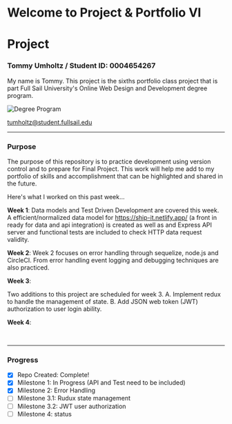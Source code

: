 # Welcome to Project & Portfolio VI

# Project

### Tommy Umholtz / Student ID: 0004654267

My name is Tommy. This project is the sixths portfolio class project that is part Full Sail University's Online Web Design and Development degree program.

![Degree Program](https://img.shields.io/badge/degree-web%20design%20%26%20development-blue.svg)&nbsp;

tumholtz@student.fullsail.edu

---

### Purpose

The purpose of this repository is to practice development using version control and to prepare for Final Project. This work will help me add to my portfolio of skills and accomplishment that can be highlighted and shared in the future.

Here's what I worked on this past week...

**Week 1**: Data models and Test Driven Development are covered this week. A efficient/normalized data model for https://ship-it.netlify.app/ (a front in ready for data and api integration) is created as well as and Express API server and functional tests are included to check HTTP data request validity.

**Week 2**: Week 2 focuses on error handling through sequelize, node.js and CircleCI. From error handling event logging and debugging techniques are also practiced.

**Week 3**:

Two additions to this project are scheduled for week 3.
A. Implement redux to handle the management of state.
B. Add JSON web token (JWT) authorization to user login ability.

**Week 4**:

<br>

---

### Progress

- [x] Repo Created: Complete!
- [x] Milestone 1: In Progress (API and Test need to be included)
- [x] Milestone 2: Error Handling
- [ ] Milestone 3.1: Rudux state management
- [ ] Milestone 3.2: JWT user authorization
- [ ] Milestone 4: status
